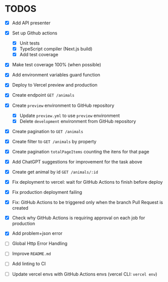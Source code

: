 # TODOS

- [X] Add API presenter
- [X] Set up Github actions
  - [X] Unit tests
  - [X] TypeScript compiler (Next.js build)
  - [X] Add test coverage
- [X] Make test coverage 100% (when possible)
- [X] Add environment variables guard function
- [X] Deploy to Vercel preview and production
- [X] Create endpoint `GET /animals`
- [X] Create `preview` environment to GitHub repository
  - [X] Update `preview.yml` to use `preview` environment
  - [X] Delete `development` environment from GitHub repository
- [X] Create pagination to `GET /animals`
- [X] Create filter to `GET /animals` by property
- [X] Create pagination `totalPageItems` counting the itens for that page
- [X] Add ChatGPT suggestions for improvement for the task above
- [X] Create get animal by id `GET /animals/:id`
- [X] Fix deployment to vercel: wait for GitHub Actions to finish before deploy
- [X] Fix production deployment failing
- [X] Fix: GitHub Actions to be triggered only when the branch Pull Request is created
- [X] Check why GitHub Actions is requiring approval on each job for production
- [X] Add problem+json error
- [ ] Global Http Error Handling

- [ ] Improve `README.md`
- [ ] Add linting to CI
- [ ] Update vercel envs with GitHub Actions envs (vercel CLI: `vercel env`)
